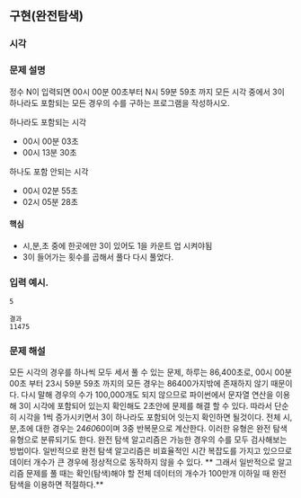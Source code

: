 ## 구현(완전탐색)

### 시각

### 문제 설명

정수 N이 입력되면 00시 00분 00초부터 N시 59분 59초 까지 모든 시각 중에서 3이 하나라도 포함되는 모든 경우의 수를 구하는 프로그램을 작성하시오.

하나라도 포함되는 시각

- 00시 00분 03초
- 00시 13분 30초

하나도 포함 안되는 시각

- 00시 02분 55초
- 02시 05분 28초

#### 핵심

- 시,분,초 중에 한곳에만 3이 있어도 1을 카운트 업 시켜야됨
- 3이 들어가는 횟수를 곱해서 풀다 다시 풀었다.

### 입력 예시.

```
5

결과
11475
```

### 문제 해설

모든 시각의 경우를 하나씩 모두 세서 풀 수 있는 문제, 하루는 86,400초로, 00시 00분 00초 부터 23시 59분 59초 까지의 모든 경우는 86400가지밖에 존재하지 않기 때문이다.
다시 말해 경우의 수가 100,000개도 되지 않으므로 파이썬에서 문자열 연산을 이용해 3이 시각에 포함되어 있는지 확인해도 2초안에 문제를 해결 할 수 있다.
따라서 단순히 시각을 1씩 증가시키면서 3이 하나라도 포함되어 잇는지 확인하면 될것이다. 전체 시,분,초에 대한 경우는 24*60*60이며 3중 반복문으로 계산한다.
이러한 유형은 완전 탐색 유형으로 분류되기도 한다. 완전 탐색 알고리즘은 가능한 경우의 수를 모두 검사해보는 방법이다.
일반적으로 완전 탐색 알고리즘은 비효율적인 시간 복잡도를 가지고 있으므로 데이터 개수가 큰 경우에 정상적으로 동작하지 않을 수 있다.
** 그래서 일반적으로 알고리즘 문제를 풀 때는 확인(탐색)해야 할 전체 데이터의 개수가 100만개 이하일 때 완전 탐색을 이용하면 적절하다.**
